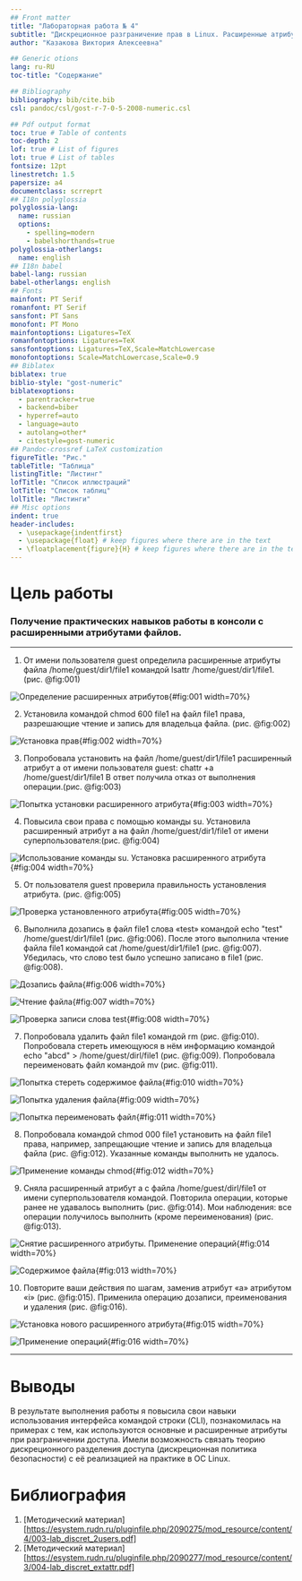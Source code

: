 ```yaml
---
## Front matter
title: "Лабораторная работа № 4"
subtitle: "Дискреционное разграничение прав в Linux. Расширенные атрибуты"
author: "Казакова Виктория Алексеевна"

## Generic otions
lang: ru-RU
toc-title: "Содержание"

## Bibliography
bibliography: bib/cite.bib
csl: pandoc/csl/gost-r-7-0-5-2008-numeric.csl

## Pdf output format
toc: true # Table of contents
toc-depth: 2
lof: true # List of figures
lot: true # List of tables
fontsize: 12pt
linestretch: 1.5
papersize: a4
documentclass: scrreprt
## I18n polyglossia
polyglossia-lang:
  name: russian
  options:
	- spelling=modern
	- babelshorthands=true
polyglossia-otherlangs:
  name: english
## I18n babel
babel-lang: russian
babel-otherlangs: english
## Fonts
mainfont: PT Serif
romanfont: PT Serif
sansfont: PT Sans
monofont: PT Mono
mainfontoptions: Ligatures=TeX
romanfontoptions: Ligatures=TeX
sansfontoptions: Ligatures=TeX,Scale=MatchLowercase
monofontoptions: Scale=MatchLowercase,Scale=0.9
## Biblatex
biblatex: true
biblio-style: "gost-numeric"
biblatexoptions:
  - parentracker=true
  - backend=biber
  - hyperref=auto
  - language=auto
  - autolang=other*
  - citestyle=gost-numeric
## Pandoc-crossref LaTeX customization
figureTitle: "Рис."
tableTitle: "Таблица"
listingTitle: "Листинг"
lofTitle: "Список иллюстраций"
lotTitle: "Список таблиц"
lolTitle: "Листинги"
## Misc options
indent: true
header-includes:
  - \usepackage{indentfirst}
  - \usepackage{float} # keep figures where there are in the text
  - \floatplacement{figure}{H} # keep figures where there are in the text
---
```

# Цель работы

### Получение практических навыков работы в консоли с расширенными атрибутами файлов.
---
1. От имени пользователя guest определила расширенные атрибуты файла /home/guest/dir1/file1 командой lsattr /home/guest/dir1/file1. (рис. @fig:001)
   
![Определение расширенных атрибутов](image/1.png){#fig:001 width=70%}

2. Установила командой chmod 600 file1 на файл file1 права, разрешающие чтение и запись для владельца файла. (рис. @fig:002)

![Установка прав](image/2.png){#fig:002 width=70%}

3. Попробовала установить на файл /home/guest/dir1/file1 расширенный атрибут a от имени пользователя guest: chattr +a /home/guest/dir1/file1 В ответ получила отказ от выполнения операции.(рис. @fig:003) 

![Попытка установки расширенного атрибута](image/3.png){#fig:003 width=70%}

4. Повысила свои права с помощью команды su. Установила расширенный атрибут a на файл /home/guest/dir1/file1 от имени суперпользователя:(рис. @fig:004)
   
![Использование команды su. Установка расширенного атрибута](image/4.png){#fig:004 width=70%}

5. От пользователя guest проверила правильность установления атрибута. (рис. @fig:005) 

![Проверка установленного атрибута](image/5.png){#fig:005 width=70%} 

6. Выполнила дозапись в файл file1 слова «test» командой echo "test" /home/guest/dir1/file1 (рис. @fig:006). После этого выполнила чтение файла file1 командой cat /home/guest/dir1/file1 (рис. @fig:007). Убедилась, что слово test было успешно записано в file1 (рис. @fig:008).

![Дозапись файла](image/6.png){#fig:006 width=70%}

![Чтение файла](image/7.png){#fig:007 width=70%}

![Проверка записи слова test](image/8.png){#fig:008 width=70%}

7. Попробовала удалить файл file1 командой rm (рис. @fig:010). Попробовала стереть имеющуюся в нём информацию командой echo "abcd" > /home/guest/dirl/file1 (рис. @fig:009). Попробовала переименовать файл командой mv (рис. @fig:011).

![Попытка стереть содержимое файла](image/10.png){#fig:010 width=70%}

![Попытка удаления файла](image/9.png){#fig:009 width=70%}

![Попытка переименовать файл](image/11.png){#fig:011 width=70%}

8. Попробовала командой chmod 000 file1 установить на файл file1 права, например, запрещающие чтение и запись для владельца файла (рис. @fig:012). Указанные команды выполнить не удалось.  

![Применение команды chmod](image/12.png){#fig:012 width=70%}

9. Сняла расширенный атрибут a с файла /home/guest/dirl/file1 от имени суперпользователя командой. Повторила операции, которые ранее не удавалось выполнить (рис. @fig:014). Мои наблюдения: все операции получилось выполнить (кроме переименования) (рис. @fig:013).

![Снятие расширенного атрибуты. Применение операций](image/14.png){#fig:014 width=70%}

![Содержимое файла](image/13.png){#fig:013 width=70%}

10. Повторите ваши действия по шагам, заменив атрибут «a» атрибутом «i» (рис. @fig:015). Применила операцию дозаписи, преименования и удаления (рис. @fig:016). 

![Установка нового расширенного атрибута](image/15.png){#fig:015 width=70%}

![Применение операций](image/16.png){#fig:016 width=70%}

---
# Выводы

В результате выполнения работы я повысила свои навыки использования интерфейса командой строки (CLI), познакомилась на примерах с тем, как используются основные и расширенные атрибуты при разграничении доступа. Имели возможность связать теорию дискреционного разделения доступа (дискреционная политика безопасности) с её реализацией на практике в ОС Linux. 

# Библиография

1. [Методический материал] [https://esystem.rudn.ru/pluginfile.php/2090275/mod_resource/content/4/003-lab_discret_2users.pdf]
2. [Методический материал] [https://esystem.rudn.ru/pluginfile.php/2090277/mod_resource/content/3/004-lab_discret_extattr.pdf]
